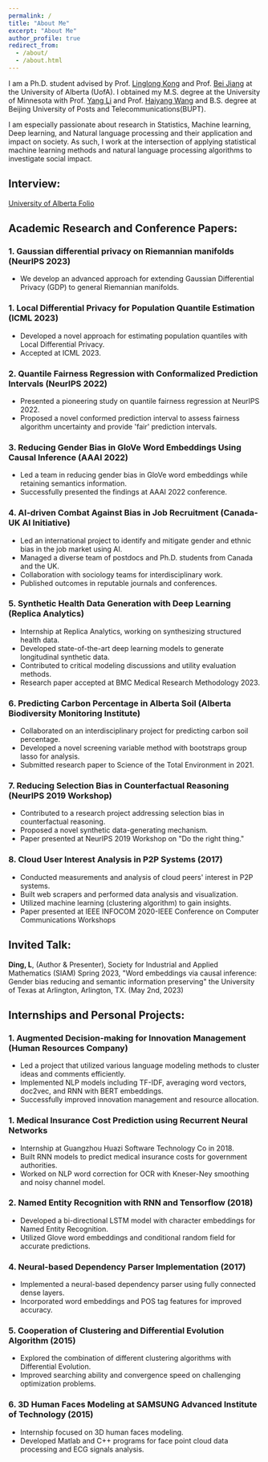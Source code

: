 ```yaml
---
permalink: /
title: "About Me"
excerpt: "About Me"
author_profile: true
redirect_from: 
  - /about/
  - /about.html
---
```


I am a Ph.D. student advised by Prof. [Linglong Kong](https://sites.ualberta.ca/~lkong/) and Prof. [Bei Jiang](https://sites.ualberta.ca/~bei1/) at the University of Alberta (UofA). I obtained my M.S. degree at the University of Minnesota with Prof. [Yang Li](https://yangli-stat.github.io/) and Prof. [Haiyang Wang](https://www.d.umn.edu/~haiyang/) and B.S. degree at Beijing University of Posts and Telecommunications(BUPT).

I am especially passionate about research in Statistics, Machine learning, Deep learning, and Natural language processing and their application and impact on society. As such, I work at the intersection of applying statistical machine learning methods and natural language processing algorithms to investigate social impact.

## Interview:
[University of Alberta Folio](https://www.ualberta.ca/folio/2022/09/ai-researchers-improve-method-for-removing-gender-bias-in-natural-language-processing.html)


## Academic Research and Conference Papers:
### 1. Gaussian differential privacy on Riemannian manifolds (NeurIPS 2023)
- We develop an advanced approach for extending Gaussian Differential Privacy (GDP) to general Riemannian manifolds.

### 1. Local Differential Privacy for Population Quantile Estimation (ICML 2023)
- Developed a novel approach for estimating population quantiles with Local Differential Privacy.
- Accepted at ICML 2023.

### 2. Quantile Fairness Regression with Conformalized Prediction Intervals (NeurIPS 2022)
- Presented a pioneering study on quantile fairness regression at NeurIPS 2022.
- Proposed a novel conformed prediction interval to assess fairness algorithm uncertainty and provide 'fair' prediction intervals.

### 3. Reducing Gender Bias in GloVe Word Embeddings Using Causal Inference (AAAI 2022)
- Led a team in reducing gender bias in GloVe word embeddings while retaining semantics information.
- Successfully presented the findings at AAAI 2022 conference.

### 4. AI-driven Combat Against Bias in Job Recruitment (Canada-UK AI Initiative)
- Led an international project to identify and mitigate gender and ethnic bias in the job market using AI.
- Managed a diverse team of postdocs and Ph.D. students from Canada and the UK.
- Collaboration with sociology teams for interdisciplinary work.
- Published outcomes in reputable journals and conferences.

### 5. Synthetic Health Data Generation with Deep Learning (Replica Analytics)
- Internship at Replica Analytics, working on synthesizing structured health data.
- Developed state-of-the-art deep learning models to generate longitudinal synthetic data.
- Contributed to critical modeling discussions and utility evaluation methods.
- Research paper accepted at BMC Medical Research Methodology 2023.

### 6. Predicting Carbon Percentage in Alberta Soil (Alberta Biodiversity Monitoring Institute)
- Collaborated on an interdisciplinary project for predicting carbon soil percentage.
- Developed a novel screening variable method with bootstraps group lasso for analysis.
- Submitted research paper to Science of the Total Environment in 2021.

### 7. Reducing Selection Bias in Counterfactual Reasoning (NeurIPS 2019 Workshop)
- Contributed to a research project addressing selection bias in counterfactual reasoning.
- Proposed a novel synthetic data-generating mechanism.
- Paper presented at NeurIPS 2019 Workshop on "Do the right thing."

### 8. Cloud User Interest Analysis in P2P Systems (2017)
- Conducted measurements and analysis of cloud peers' interest in P2P systems.
- Built web scrapers and performed data analysis and visualization.
- Utilized machine learning (clustering algorithm) to gain insights.
- Paper presented at IEEE INFOCOM 2020-IEEE Conference on Computer Communications Workshops

## Invited Talk:
**Ding, L**, (Author & Presenter), Society for Industrial and Applied Mathematics (SIAM) Spring 2023, "Word embeddings via causal inference: Gender bias reducing and semantic information preserving" the University of Texas at Arlington, Arlington, TX. (May 2nd, 2023)


## Internships and Personal Projects:

### 1. Augmented Decision-making for Innovation Management (Human Resources Company)
- Led a project that utilized various language modeling methods to cluster ideas and comments efficiently.
- Implemented NLP models including TF-IDF, averaging word vectors, doc2vec, and RNN with BERT embeddings.
- Successfully improved innovation management and resource allocation.

### 1. Medical Insurance Cost Prediction using Recurrent Neural Networks
- Internship at Guangzhou Huazi Software Technology Co in 2018.
- Built RNN models to predict medical insurance costs for government authorities.
- Worked on NLP word correction for OCR with Kneser-Ney smoothing and noisy channel model.

### 2. Named Entity Recognition with RNN and Tensorflow (2018)
- Developed a bi-directional LSTM model with character embeddings for Named Entity Recognition.
- Utilized Glove word embeddings and conditional random field for accurate predictions.

### 4. Neural-based Dependency Parser Implementation (2017)
- Implemented a neural-based dependency parser using fully connected dense layers.
- Incorporated word embeddings and POS tag features for improved accuracy.

### 5. Cooperation of Clustering and Differential Evolution Algorithm (2015)
- Explored the combination of different clustering algorithms with Differential Evolution.
- Improved searching ability and convergence speed on challenging optimization problems.

### 6. 3D Human Faces Modeling at SAMSUNG Advanced Institute of Technology (2015)
- Internship focused on 3D human faces modeling.
- Developed Matlab and C++ programs for face point cloud data processing and ECG signals analysis.


